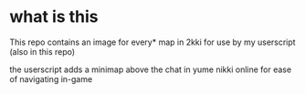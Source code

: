 # what is this
This repo contains an image for every* map in 2kki for use by my userscript (also in this repo)

the userscript adds a minimap above the chat in yume nikki online for ease of navigating in-game
